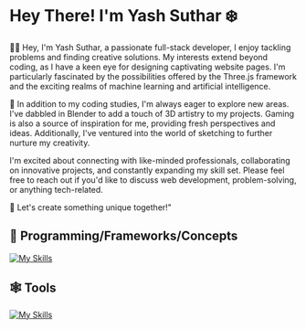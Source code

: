 

# Hey There! I'm Yash Suthar ❄️



                                                                                           

👋🏼 Hey, I'm Yash Suthar, a passionate full-stack developer, I enjoy tackling problems and finding creative solutions. My interests extend beyond coding, as I have a keen eye for designing captivating website pages. I'm particularly fascinated by the possibilities offered by the Three.js framework and the exciting realms of machine learning and artificial intelligence.

🧲 In addition to my coding studies, I'm always eager to explore new areas. I've dabbled in Blender to add a touch of 3D artistry to my projects. Gaming is also a source of inspiration for me, providing fresh perspectives and ideas. Additionally, I've ventured into the world of sketching to further nurture my creativity.

I'm excited about connecting with like-minded professionals, collaborating on innovative projects, and constantly expanding my skill set. Please feel free to reach out if you'd like to discuss web development, problem-solving, or anything tech-related. 

🔗 Let's create something unique together!"


## 🦈 Programming/Frameworks/Concepts

[![My Skills](https://skillicons.dev/icons?i=javascript,react,python,django,next,tailwind,nodejs&perline=3)](https://skillicons.dev)


## 🕸️ Tools 

[![My Skills](https://skillicons.dev/icons?i=mysql,figma,ai,vscode,postman,3&perline=3)](https://skillicons.dev)











